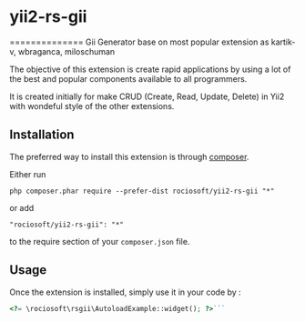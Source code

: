 # yii2-rs-gii
==============
Gii Generator base on most popular extension as kartik-v, wbraganca, miloschuman

The objective of this extension is create rapid applications by using a lot of the best and popular components available to all programmers.

It is created initially for make CRUD (Create, Read, Update, Delete) in Yii2 with wondeful style of the other extensions.

Installation
------------

The preferred way to install this extension is through [composer](http://getcomposer.org/download/).

Either run

```
php composer.phar require --prefer-dist rociosoft/yii2-rs-gii "*"
```

or add

```
"rociosoft/yii2-rs-gii": "*"
```

to the require section of your `composer.json` file.


Usage
-----

Once the extension is installed, simply use it in your code by  :

```php
<?= \rociosoft\rsgii\AutoloadExample::widget(); ?>```
